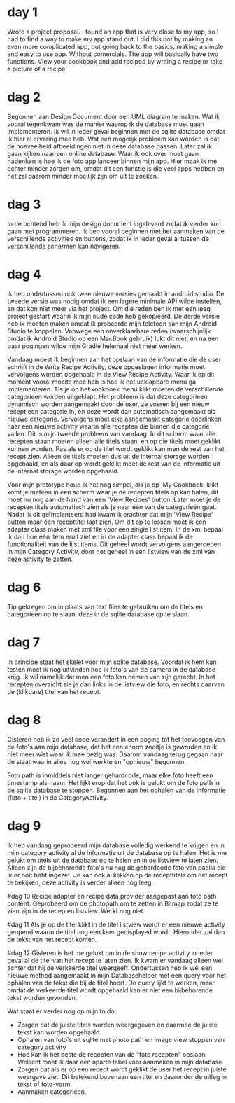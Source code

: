 # day 1
Wrote a project proposal. I found an app that is very close to my app, so I had to find a way to make my app stand out. I did this not by making an even more complicated app, but going back to the basics, making a simple and easy to use app. Without comercials. The app will basically have two functions. View your cookbook and add reciped by writing a recipe or take a picture of a recipe. 

# dag 2
Begonnen aan Design Document door een UML diagram te maken. Wat ik vooral tegenkwam was de manier waarop ik de database moet gaan implementeren. Ik wil in ieder geval beginnen met de sqlite database omdat ik hier al ervaring mee heb. Wat een mogelijk probleem kan worden is dat de hoeveelheid afbeeldingen niet in deze database passen. Later zal ik gaan kijken naar een online database. Waar ik ook over moet gaan nadenken is hoe ik de foto app lanceer binnen mijn app. Hier maak ik me echter minder zorgen om, omdat dit een functie is die veel apps hebben en het zal daarom minder moeilijk zijn om uit te zoeken. 

# dag 3
In de ochtend heb ik mijn design document ingeleverd zodat ik verder kon gaan met programmeren. Ik ben vooral beginnen met het aanmaken van de verschillende activities en buttons, zodat ik in ieder geval al tussen de verschillende schermen kan navigeren. 

# dag 4
Ik heb ondertussen ook twee nieuwe versies gemaakt in android studio. De tweede versie was nodig omdat ik een lagere minimale API wilde instellen, en dat kon niet meer via het project. Om die reden ben ik met een leeg project gestart waarin ik mijn oude code heb gekopieerd. De derde versie heb ik moeten maken omdat ik probeerde mijn telefoon aan mijn Android Studio te koppelen. Vanwege een onverklaarbare reden (waarschijnlijk omdat ik Android Studio op een MacBook gebruik) lukt dit niet, en na een paar pogingen wilde mijn Gradle helemaal niet meer werken. 

Vandaag moest ik beginnen aan het opslaan van de informatie die de user schrijft in de Write Recipe Activity, deze opgeslagen informatie moet vervolgens worden opgehaald in de View Recipe Activity. Waar ik op dit moment vooral moeite mee heb is hoe ik het uitklapbare menu ga implementeren. Als je op het kookboek menu klikt moeten de verschillende categorieen worden uitgeklapt. Het probleem is dat deze categorieen dynamisch worden aangemaakt door de user, ze voeren bij een nieuw recept een categorie in, en deze wordt dan automatisch aangemaakt als nieuwe categorie. Vervolgens moet elke aangemaakt categorie doorlinken naar een nieuwe activity waarin alle recepten die binnen die categorie vallen. Dit is mijn tweede probleem van vandaag. In dit scherm waar alle recepten staan moeten alleen alle titels staan, en op die titels moet geklikt kunnen worden. Pas als er op de titel wordt geklikt kan men de rest van het recept zien. Alleen de titels moeten dus uit de internal storage worden opgehaald, en als daar op wordt geklikt moet de rest van de informatie uit de internal storage worden opgehaald. 

Voor mijn prototype houd ik het nog simpel, als je op 'My Cookbook' klikt komt je meteen in een scherm waar je de recepten titels op kan halen, dit moet nu nog aan de hand van een 'View Recipes' button. Later moet je de recepten titels automatisch zien als je naar één van de categorieën gaat. Nadat ik dit geïmplenteerd had kwam ik erachter dat mijn 'View Recipe' button maar één recepttitel laat zien. Om dit op te lossen moet ik een adapter class maken met xml file voor een single list item. In de xml bepaal ik dan hoe één item eruit ziet en in de adapter class bepaal ik de functionaliteit van de lijst items. Dit geheel wordt vervolgens aangeroepen in mijn Category Activity, door het geheel in een listview van de xml van deze activity te zetten. 

# dag 6
Tip gekregen om in plaats van text files te gebruiken om de titels en categorieen op te slaan, deze in de sqlite database op te slaan. 

# dag 7
In principe staat het skelet voor mijn sqlite database. Voordat ik hem kan testen moet ik nog uitvinden hoe ik foto's van de camera in de database krijg. Ik wil namelijk dat men een foto kan nemen van zijn gerecht. In het recepten overzicht zie je dan links in de listview die foto, en rechts daarvan de (klikbare) titel van het recept. 

# dag 8
Gisteren heb ik zo veel code verandert in een poging tot het toevoegen van de foto's aan mijn database, dat het een enorm zooitje is geworden en ik niet meer wist waar ik mee bezig was. Daarom vandaag terug gegaan naar de staat waarin alles nog wel werkte en "opnieuw" begonnen. 

Foto path is inmiddels niet langer gehardcode, maar elke foto heeft een timestamp als naam. 
Het lijkt erop dat het ook is gelukt om de foto path in de sqlite database te stoppen. 
Begonnen aan het ophalen van de informatie (foto + titel) in de CategoryActivity.

# dag 9
Ik heb vandaag geprobeerd mijn database volledig werkend te krijgen en in mijn category activity al de informatie uit de database op te halen. 
Het is me gelukt om titels uit de database op te halen en in de listview te laten zien. Alleen zijn de bijbehorende foto's nu nog de gehardcode foto van paella die ik er ooit hebt ingezet. 
Je kan ook al klikken op de recepttitels om het recept te bekijken, deze activity is verder alleen nog leeg.

#dag 10
Recipe adapter en recipe data provider aangepast aan foto path content. Geprobeerd om de photopath om te zetten in Bitmap zodat ze te zien zijn in de recepten listview. Werkt nog niet. 

#dag 11
Als je op de titel klikt in de titel listview wordt er een nieuwe activity geopend waarin de titel nog een keer gedisplayed wordt. Hieronder zal dan de tekst van het recept komen. 

#dag 12
Gisteren is het me gelukt om in de show recipe activity in ieder geval al de titel van het recept te laten zien. Ik kwam er vandaag alleen wel achter dat hij de verkeerde titel weergeeft. 
Ondertussen heb ik wel een nieuwe method aangemaakt in mijn Databasehelper met een query voor het ophalen van de tekst die bij de titel hoort. De query lijkt te werken, maar omdat de verkeerde titel wordt opgehaald kan er niet een bijbehorende tekst worden gevonden. 


Wat staat er verder nog op mijn to do:
- Zorgen dat de juiste titels worden weergegeven en daarmee de juiste tekst kan worden opgehaald. 
- Ophalen van foto's uit sqlite met photo path en image view stoppen van category activity
- Hoe kan ik het beste de recepten van de "foto recepten" opslaan. Wellicht moet ik daar een aparte tabel voor aanmaken in mijn database.
- Zorgen dat als er op een recept wordt geklikt de user het recept in juiste weergave ziet. Dit betekend bovenaan een titel en daaronder de uitleg in tekst of foto-vorm. 
- Aanmaken categorieen. 

